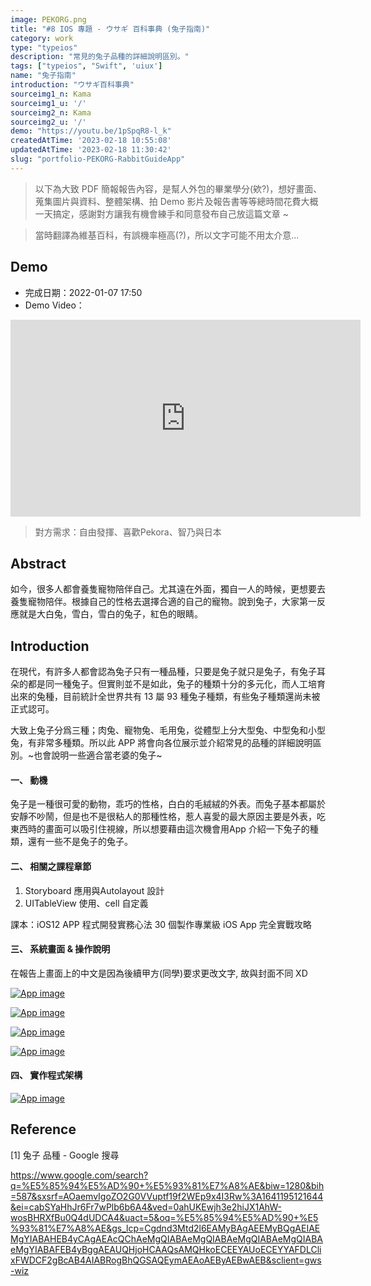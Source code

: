 ```yaml
---
image: PEKORG.png
title: "#8 IOS 專題 - ウサギ 百科事典 (兔子指南)"
category: work
type: "typeios"
description: "常見的兔子品種的詳細說明區別。"
tags: ["typeios", "Swift", 'uiux']
name: "兔子指南"
introduction: "ウサギ百科事典"
sourceimg1_n: Kama
sourceimg1_u: '/'
sourceimg2_n: Kama
sourceimg2_u: '/'
demo: "https://youtu.be/1pSpqR8-l_k"
createdAtTime: '2023-02-18 10:55:08'
updatedAtTime: '2023-02-18 11:30:42'
slug: "portfolio-PEKORG-RabbitGuideApp"
---
```


> 以下為大致 PDF 簡報報告內容，是幫人外包的畢業學分(欸?)，想好畫面、蒐集圖片與資料、整體架構、拍 Demo 影片及報告書等等總時間花費大概一天搞定，感謝對方讓我有機會練手和同意發布自己放這篇文章 ~

> 當時翻譯為維基百科，有誤機率極高(?)，所以文字可能不用太介意...

## Demo

- 完成日期：2022-01-07 17:50
- Demo Video：

<iframe width="560" height="315" src="https://www.youtube.com/embed/1pSpqR8-l_k" title="YouTube video player" frameborder="0" allow="accelerometer; autoplay; clipboard-write; encrypted-media; gyroscope; picture-in-picture; web-share" allowfullscreen>
</iframe>

> 對方需求：自由發揮、喜歡Pekora、智乃與日本

## Abstract

如今，很多人都會養隻寵物陪伴自己。尤其遠在外面，獨自一人的時候，更想要去養隻寵物陪伴。根據自己的性格去選擇合適的自己的寵物。說到兔子，大家第一反應就是大白兔，雪白，雪白的兔子，紅色的眼睛。

## Introduction

在現代，有許多人都會認為兔子只有一種品種，只要是兔子就只是兔子，有兔子耳朵的都是同一種兔子。但實則並不是如此，兔子的種類十分的多元化，而人工培育出來的兔種，目前統計全世界共有 13 屬 93 種兔子種類，有些兔子種類還尚未被正式認可。

大致上兔子分爲三種；肉兔、寵物兔、毛用兔，從體型上分大型兔、中型兔和小型兔，有非常多種類。所以此 APP 將會向各位展示並介紹常見的品種的詳細說明區別。~也會說明一些適合當老婆的兔子~

#### 一、 動機

兔子是一種很可愛的動物，乖巧的性格，白白的毛絨絨的外表。而兔子基本都屬於安靜不吵鬧，但是也不是很粘人的那種性格，惹人喜愛的最大原因主要是外表，吃東西時的畫面可以吸引住視線，所以想要藉由這次機會用App 介紹一下兔子的種類，還有一些不是兔子的兔子。

#### 二、 相關之課程章節
1. Storyboard 應用與Autolayout 設計
2. UITableView 使用、cell 自定義

課本：iOS12 APP 程式開發實務心法 30 個製作專業級 iOS App 完全實戰攻略

#### 三、 系統畫面 & 操作說明

在報告上畫面上的中文是因為後續甲方(同學)要求更改文字, 故與封面不同 XD

<a href="/blog/PEKORG-1.png" target="_blank">

![App image](/blog/PEKORG-1.png)

</a>

<a href="/blog/PEKORG-2.png" target="_blank">

![App image](/blog/PEKORG-2.png)

</a>
<a href="/blog/PEKORG-3.png" target="_blank">

![App image](/blog/PEKORG-3.png)

</a>
<a href="/blog/PEKORG-4.png" target="_blank">

![App image](/blog/PEKORG-4.png)

</a>


#### 四、 實作程式架構

<a href="/blog/PEKORG-5.png" target="_blank">

![App image](/blog/PEKORG-5.png)

</a>

## Reference

[1] 兔子 品種 - Google 搜尋

<https://www.google.com/search?q=%E5%85%94%E5%AD%90+%E5%93%81%E7%A8%AE&biw=1280&bih=587&sxsrf=AOaemvIgoZO2G0VVuptf19f2WEp9x4I3Rw%3A1641195121644&ei=cabSYaHhJr6Fr7wPlb6b6A4&ved=0ahUKEwjh3e2hiJX1AhW-wosBHRXfBu0Q4dUDCA4&uact=5&oq=%E5%85%94%E5%AD%90+%E5%93%81%E7%A8%AE&gs_lcp=Cgdnd3Mtd2l6EAMyBAgAEEMyBQgAEIAEMgYIABAHEB4yCAgAEAcQChAeMgQIABAeMgQIABAeMgQIABAeMgQIABAeMgYIABAFEB4yBggAEAUQHjoHCAAQsAMQHkoECEEYAUoECEYYAFDLClixFWDCF2gBcAB4AIABRogBhQGSAQEymAEAoAEByAEBwAEB&sclient=gws-wiz>